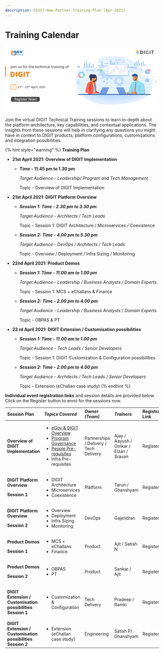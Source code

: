 ```yaml
---
description: DIGIT New-Partner-Training-Plan (Apr-2021)
---
```


# Training Calendar

![](../.gitbook/assets/digit_banner_march-02.png)

Join the virtual DIGIT Technical Training sessions to learn in-depth about the platform architecture, key capabilities, and contextual applications. The insights from these sessions will help in clarifying any questions you might have in context to DIGIT products, platform configurations, customizations and integration possibilities. 

{% hint style="warning" %}
**Training Plan**  

* **21st April 2021: Overview of DIGIT Implementation** 
  * **Time - 11.45 pm to 1.30 pm**

    _Target Audience - Leadership/ Program and Tech Management_

    Topic - Overview of DIGIT Implementation
* **21st April 2021: DIGIT Platform Overview**  
  * _**Session 1: Time - 2.30 pm to 3.30 pm**_ 

    _Target Audience - Architects / Tech Leads_

    Topic - Session 1: DIGIT Architecture / Microservices / Coexistence

  * _**Session 2: Time - 4.00 pm to 5.30 pm**_ 

    _Target Audience - DevOps / Architects / Tech Leads_

    Topic - Overview / Deployment / Infra Sizing / Monitoring
* **22nd April 2021: Product Demos**  
  * _**Session 1: Time - 11.00 am to 1.00 pm**_ 

    _Target Audience - Leadership / Business Analysts / Domain Experts_

    Topic - Session 1: MCS + eChallans & Finance 

  * _**Session 2: Time - 2.00 pm to 4.00 pm**_ 

    _Target Audience - Leadership / Business Analysts / Domain Experts_

    Topic - OBPAS & PT
* **23 rd April 2021: DIGIT Extension / Customisation possibilities**  
  * _**Session 1: Time - 11.00 am to 1.00 pm**_ 

    _Target Audience - Tech Leads / Senior Developers_

    Topic - Session 1: DIGIT Customization & Configuration possibilities 

  * _**Session 2: Time - 2.00 pm to 4.00 pm**_ 

    _Target Audience - Architects / Tech Leads / Senior Developers_

    Topic - Extension \(eChallan case study\)
{% endhint %}

**Individual event registration links** and session details are provided below. Click on the Register button to enrol for the sessions now.

<table>
  <thead>
    <tr>
      <th style="text-align:left">Session Plan</th>
      <th style="text-align:left"><em><b>Topics Covered</b></em>
      </th>
      <th style="text-align:left"><em><b>Owner (Team)</b></em>
      </th>
      <th style="text-align:left"><em><b>Trainers</b></em>
      </th>
      <th style="text-align:left">Registration Link</th>
    </tr>
  </thead>
  <tbody>
    <tr>
      <td style="text-align:left"><b>Overview of DIGIT Implementation</b>
      </td>
      <td style="text-align:left">
        <p></p>
        <ul>
          <li><a href="../">eGov &amp; DIGIT Overview </a>
          </li>
          <li><a href="../">Program Governance </a>
          </li>
          <li><a href="tech-enablement-training-essential-skills.md">People Pre-requisites</a> 
          </li>
          <li>Infra Pre-requisites</li>
        </ul>
      </td>
      <td style="text-align:left">Partnerships / Delivery / Tech Delivery</td>
      <td style="text-align:left">Ajay / Aayush / Omkar / Elzan / Sravan</td>
      <td style="text-align:left">Register</td>
    </tr>
    <tr>
      <td style="text-align:left">
        <p><b>DIGIT Platform Overview</b>
        </p>
        <p><b>Session 1 </b>
        </p>
      </td>
      <td style="text-align:left">
        <p></p>
        <ul>
          <li>DIGIT Architecture</li>
          <li>Microservices</li>
          <li>Coexistence</li>
        </ul>
      </td>
      <td style="text-align:left">Platform</td>
      <td style="text-align:left">Tarun / Ghanshyam</td>
      <td style="text-align:left">Register</td>
    </tr>
    <tr>
      <td style="text-align:left">
        <p><b>DIGIT Platform Overview</b>
        </p>
        <p><b>Session 2</b>
        </p>
      </td>
      <td style="text-align:left">
        <p></p>
        <ul>
          <li>Overview</li>
          <li>Deployment</li>
          <li>Infra Sizing</li>
          <li>Monitoring</li>
        </ul>
      </td>
      <td style="text-align:left">DevOps</td>
      <td style="text-align:left">Gajendran</td>
      <td style="text-align:left">Register</td>
    </tr>
    <tr>
      <td style="text-align:left">
        <p><b>Product Demos</b>
        </p>
        <p><b>Session 1</b>
        </p>
      </td>
      <td style="text-align:left">
        <p></p>
        <ul>
          <li>MCS + eChallans</li>
          <li>Finance</li>
        </ul>
      </td>
      <td style="text-align:left">Product</td>
      <td style="text-align:left">Ajit / Satish N</td>
      <td style="text-align:left">Register</td>
    </tr>
    <tr>
      <td style="text-align:left">
        <p><b>Product Demos</b>
        </p>
        <p><b>Session 2</b>
        </p>
      </td>
      <td style="text-align:left">
        <p></p>
        <ul>
          <li>OBPAS</li>
          <li>PT</li>
        </ul>
      </td>
      <td style="text-align:left">Product</td>
      <td style="text-align:left">Sankar / Ajit</td>
      <td style="text-align:left">Register</td>
    </tr>
    <tr>
      <td style="text-align:left">
        <p></p>
        <p><b>DIGIT Extension / Customisation possibilities Session 1</b>
        </p>
      </td>
      <td style="text-align:left">
        <p></p>
        <ul>
          <li>Customization &amp; Configuration</li>
        </ul>
      </td>
      <td style="text-align:left">Tech Delivery</td>
      <td style="text-align:left">Pradeep / Ramki</td>
      <td style="text-align:left">Register</td>
    </tr>
    <tr>
      <td style="text-align:left"><b>DIGIT Extension / Customisation possibilities Session 2</b>
      </td>
      <td style="text-align:left">
        <ul>
          <li>Extension (eChallan case study)</li>
        </ul>
      </td>
      <td style="text-align:left">Engineering</td>
      <td style="text-align:left">Satish P/ Ghanshyam</td>
      <td style="text-align:left">Register</td>
    </tr>
  </tbody>
</table>



